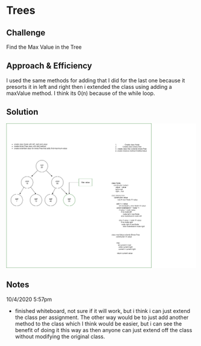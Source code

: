 # Trees
<!-- Short summary or background information -->

## Challenge
<!-- Description of the challenge -->
Find the Max Value in the Tree


## Approach & Efficiency
<!-- What approach did you take? Why? What is the Big O space/time for this approach? -->

I used the same methods for adding that I did for the last one because it presorts it in left and right then i extended the class using adding a maxValue method. I think its 0(n) because of the while loop.


## Solution
<!-- Embedded whiteboard image -->


![Max Tree UML](maxTreeUml.png)

## Notes

10/4/2020 5:57pm

- finished whiteboard, not sure if it will work, but i think i can just extend the class per assignment. The other way would be to just add another method to the class which I think would be easier, but i can see the benefit of doing it this way as then anyone can just extend off the class without modifying the original class. 
